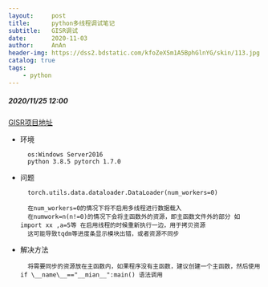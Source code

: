 ```yaml
---
layout:     post
title:      python多线程调试笔记
subtitle:   GISR调试
date:       2020-11-03
author:     AnAn
header-img: https://dss2.bdstatic.com/kfoZeXSm1A5BphGlnYG/skin/113.jpg
catalog: true
tags:
    - python
---
```


##### 2020/11/25 12:00
[GISR项目地址](https://github.com/laowng/GISR)

- 环境

        os:Windows Server2016
        python 3.8.5 pytorch 1.7.0

- 问题

        torch.utils.data.dataloader.DataLoader(num_workers=0)

        在num_workers=0的情况下将不启用多线程进行数据载入
        在numwork=n(n!=0)的情况下会将主函数外的资源，即主函数文件外的部分 如 import xx ,a=5等 在启用线程的时候重新执行一边，用于拷贝资源
        这可能导致tqdm等进度条显示模块出错，或者资源不同步

- 解决方法

        将需要同步的资源放在主函数内，如果程序没有主函数，建议创建一个主函数，然后使用 if \__name\__=="__mian__":main() 语法调用



